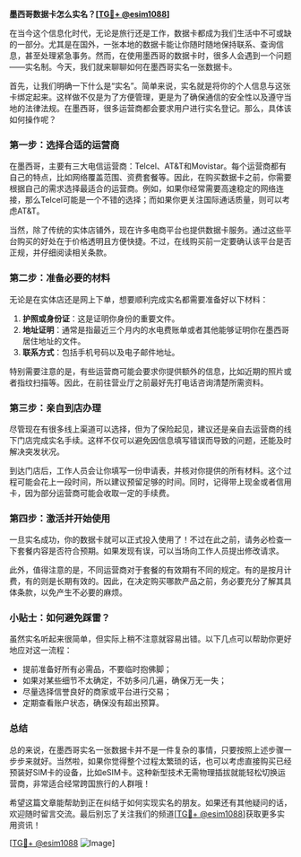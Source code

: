 **墨西哥数据卡怎么实名？[[TG💪+ @esim1088](https://t.me/s/esim1088)]**

在当今这个信息化时代，无论是旅行还是工作，数据卡都成为我们生活中不可或缺的一部分。尤其是在国外，一张本地的数据卡能让你随时随地保持联系、查询信息，甚至处理紧急事务。然而，在使用墨西哥的数据卡时，很多人会遇到一个问题——实名制。今天，我们就来聊聊如何在墨西哥实名一张数据卡。

首先，让我们明确一下什么是“实名”。简单来说，实名就是将你的个人信息与这张卡绑定起来。这样做不仅是为了方便管理，更是为了确保通信的安全性以及遵守当地的法律法规。在墨西哥，很多运营商都会要求用户进行实名登记。那么，具体该如何操作呢？

### **第一步：选择合适的运营商**

在墨西哥，主要有三大电信运营商：Telcel、AT&T和Movistar。每个运营商都有自己的特点，比如网络覆盖范围、资费套餐等。因此，在购买数据卡之前，你需要根据自己的需求选择最适合的运营商。例如，如果你经常需要高速稳定的网络连接，那么Telcel可能是一个不错的选择；而如果你更关注国际通话质量，则可以考虑AT&T。

当然，除了传统的实体店铺外，现在许多电商平台也提供数据卡服务。通过这些平台购买的好处在于价格透明且方便快捷。不过，在线购买前一定要确认该平台是否正规，并仔细阅读相关条款。

### **第二步：准备必要的材料**

无论是在实体店还是网上下单，想要顺利完成实名都需要准备好以下材料：

1. **护照或身份证**：这是证明你身份的重要文件。
2. **地址证明**：通常是指最近三个月内的水电费账单或者其他能够证明你在墨西哥居住地址的文件。
3. **联系方式**：包括手机号码以及电子邮件地址。

特别需要注意的是，有些运营商可能会要求你提供额外的信息，比如近期的照片或者指纹扫描等。因此，在前往营业厅之前最好先打电话咨询清楚所需资料。

### **第三步：亲自到店办理**

尽管现在有很多线上渠道可以选择，但为了保险起见，建议还是亲自去运营商的线下门店完成实名手续。这样不仅可以避免因信息填写错误而导致的问题，还能及时解决突发状况。

到达门店后，工作人员会让你填写一份申请表，并核对你提供的所有材料。这个过程可能会花上一段时间，所以建议预留足够的时间。同时，记得带上现金或者信用卡，因为部分运营商可能会收取一定的手续费。

### **第四步：激活并开始使用**

一旦实名成功，你的数据卡就可以正式投入使用了！不过在此之前，请务必检查一下套餐内容是否符合预期。如果发现有误，可以当场向工作人员提出修改请求。

此外，值得注意的是，不同运营商对于套餐的有效期有不同的规定。有的是按月计费，有的则是长期有效的。因此，在决定购买哪款产品之前，务必要充分了解其具体条款，以免产生不必要的麻烦。

### **小贴士：如何避免踩雷？**

虽然实名听起来很简单，但实际上稍不注意就容易出错。以下几点可以帮助你更好地应对这一流程：

- 提前准备好所有必需品，不要临时抱佛脚；
- 如果对某些细节不太确定，不妨多问几遍，确保万无一失；
- 尽量选择信誉良好的商家或平台进行交易；
- 定期查看账户状态，确保没有超出预算。

### **总结**

总的来说，在墨西哥实名一张数据卡并不是一件复杂的事情，只要按照上述步骤一步步来就好。当然啦，如果你觉得整个过程太繁琐的话，也可以考虑直接购买已经预装好SIM卡的设备，比如eSIM卡。这种新型技术无需物理插拔就能轻松切换运营商，非常适合经常跨国旅行的人群哦！

希望这篇文章能帮助到正在纠结于如何实现实名的朋友。如果还有其他疑问的话，欢迎随时留言交流。最后别忘了关注我们的频道[[TG💪+ @esim1088](https://t.me/s/esim1088)]获取更多实用资讯！

[[TG💪+ @esim1088](https://t.me/s/esim1088) ![Image](https://i.postimg.cc/4NQfJmqS/Snipaste-2025-05-13-00-14-12.png)]
